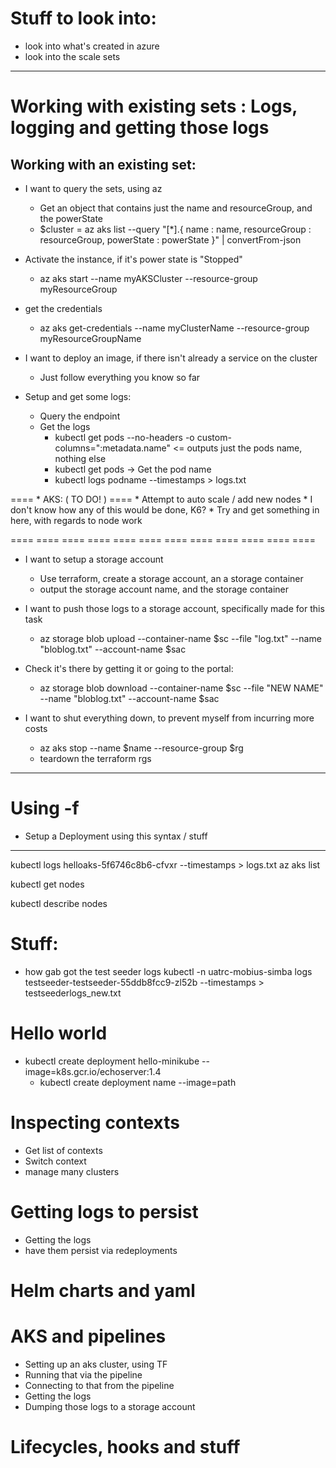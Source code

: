 
# Stuff to look into:
* look into what's created in azure
* look into the scale sets

----------------------------------------------------------------------------------------------------------------------------

# Working with existing sets : Logs, logging and getting those logs
## Working with an existing set:

* I want to query the sets, using az
    * Get an object that contains just the name and resourceGroup, and the powerState
    * $cluster = az aks list --query "[*].{ name : name, resourceGroup : resourceGroup, powerState : powerState }" | convertFrom-json

* Activate the instance, if it's power state is "Stopped"
    * az aks start --name myAKSCluster --resource-group myResourceGroup

* get the credentials
    * az aks get-credentials --name myClusterName --resource-group myResourceGroupName

* I want to deploy an image, if there isn't already a service on the cluster
    * Just follow everything you know so far
       
* Setup and get some logs:
    * Query the endpoint
    * Get the logs
        * kubectl get pods --no-headers -o custom-columns=":metadata.name" <= outputs just the pods name, nothing else
        * kubectl get pods -> Get the pod name
        * kubectl logs podname --timestamps > logs.txt

==== * AKS: ( TO DO! ) ====
    * Attempt to auto scale / add new nodes
    * I don't know how any of this would be done, K6?
    * Try and get something in here, with regards to node work

==== ==== ==== ==== ==== ==== ==== ==== ==== ==== ==== ====

* I want to setup a storage account
    * Use terraform, create a storage account, an a storage container
    * output the storage account name, and the storage container

* I want to push those logs to a storage account, specifically made for this task
    * az storage blob upload --container-name $sc --file "log.txt" --name "bloblog.txt" --account-name $sac

* Check it's there by getting it or going to the portal:
    * az storage blob download --container-name $sc --file "NEW NAME" --name "bloblog.txt" --account-name $sac

* I want to shut everything down, to prevent myself from incurring more costs
    * az aks stop --name $name --resource-group $rg
    * teardown the terraform rgs

----------------------------------------------------------------------------------------------------------------------------

# Using -f
* Setup a Deployment using this syntax / stuff

----------------------------------------------------------------------------------------------------------------------------

kubectl logs helloaks-5f6746c8b6-cfvxr --timestamps > logs.txt
az aks list 

kubectl get nodes

kubectl describe nodes

# Stuff:
* how gab got the test seeder logs
kubectl -n uatrc-mobius-simba logs testseeder-testseeder-55ddb8fcc9-zl52b --timestamps > testseederlogs_new.txt

# Hello world
* kubectl create deployment hello-minikube --image=k8s.gcr.io/echoserver:1.4
    * kubectl create deployment name --image=path

# Inspecting contexts
* Get list of contexts
* Switch context
* manage many clusters

# Getting logs to persist
* Getting the logs
* have them persist via redeployments

# Helm charts and yaml

# AKS and pipelines
* Setting up an aks cluster, using TF
* Running that via the pipeline
* Connecting to that from the pipeline
* Getting the logs
* Dumping those logs to a storage account

# Lifecycles, hooks and stuff
